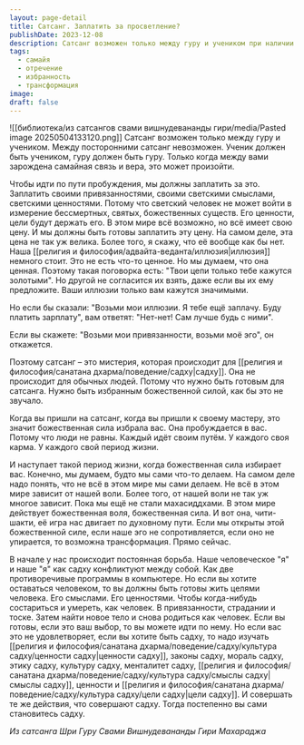 ```yaml
---
layout: page-detail
title: Сатсанг. Заплатить за просветление?
publishDate: 2023-12-08
description: Сатсанг возможен только между гуру и учеником при наличии глубокой веры и самайной связи. Для пробуждения нужно отказаться от светских привязанностей и иллюзий, которые лишь кажутся ценными. Сатсанг - мистерия для избранных божественной силой, а трансформация возможна лишь при открытости чити-шакти и готовности принять ценности садху. Постепенно, следуя этому пути, человек становится садху.
tags:
  - самайя
  - отречение
  - избранность
  - трансформация
image: 
draft: false
---
```

![[библиотека/из сатсангов свами вишнудевананды гири/media/Pasted image 20250504133120.png]]
 Сатсанг возможен только между гуру и учеником. Между посторонними сатсанг невозможен. Ученик должен быть учеником, гуру должен быть гуру. Только когда между вами зарождена самайная связь и вера, это может произойти. 

 Чтобы идти по пути пробуждения, мы должны заплатить за это. Заплатить своими привязанностями, своими светскими смыслами, светскими ценностями. Потому что светский человек не может войти в измерение бессмертных, святых, божественных существ. Его ценности, цели будут держать его. В этом мире всё возможно, но всё имеет свою цену. И мы должны быть готовы заплатить эту цену. На самом деле, эта цена не так уж велика. Более того, я скажу, что её вообще как бы нет. Наша [[религия и философия/адвайта-веданта/иллюзия|иллюзия]] немного стоит. Это не есть что-то ценное. Но мы думаем, что она ценная. Поэтому такая поговорка есть: "Твои цепи только тебе кажутся золотыми". Но другой не согласится их взять, даже если вы их ему предложите. Ваши иллюзии только вам кажутся значимыми. 

 Но если бы сказали: "Возьми мои иллюзии. Я тебе ещё заплачу. Буду платить зарплату", вам ответят: "Нет-нет! Сам лучше будь с ними". 

 Если вы скажете: "Возьми мои привязанности, возьми моё эго", он откажется. 

 Поэтому сатсанг – это мистерия, которая происходит для [[религия и философия/санатана дхарма/поведение/садху|садху]]. Она не происходит для обычных людей. Потому что нужно быть готовым для сатсанга. Нужно быть избранным божественной силой, как бы это не звучало.

 Когда вы пришли на сатсанг, когда вы пришли к своему мастеру, это значит божественная сила избрала вас. Она пробуждается в вас. Потому что люди не равны. Каждый идёт своим путём. У каждого своя карма. У каждого свой период жизни. 

 И наступает такой период жизни, когда божественная сила избирает вас. Конечно, мы думаем, будто мы сами что-то делаем. На самом деле надо понять, что не всё в этом мире мы сами делаем. Не всё в этом мире зависит от нашей воли. Более того, от нашей воли не так уж многое зависит. Пока мы ещё не стали махасиддхами. В этом мире действует божественная воля, божественная сила. И вот она, чити-шакти, её игра нас двигает по духовному пути. Если мы открыты этой божественной силе, если наше эго не сопротивляется, если оно не упирается, то возможна трансформация. Прямо сейчас. 

 В начале у нас происходит постоянная борьба. Наше человеческое "я" и наше "я" как садху конфликтуют между собой. Как две противоречивые программы в компьютере. Но если вы хотите оставаться человеком, то вы должны быть готовы жить целями человека. Его смыслами. Его ценностями. Чтобы когда-нибудь состариться и умереть, как человек. В привязанности, страдании и тоске. Затем найти новое тело и снова родиться как человек. Если вы готовы, если это ваш выбор, то вы можете идти по нему. Но если вас это не удовлетворяет, если вы хотите быть садху, то надо изучать [[религия и философия/санатана дхарма/поведение/садху/культура садху/ценности садху|ценности садху]], законы садху, мораль садху, этику садху, культуру садху, менталитет садху, [[религия и философия/санатана дхарма/поведение/садху/культура садху/смыслы садху|смыслы садху]], ценности и [[религия и философия/санатана дхарма/поведение/садху/культура садху/цели садху|цели садху]]. И совершать те же действия, что совершают садху. Тогда постепенно вы сами становитесь садху.

*Из сатсанга Шри Гуру Свами Вишнудевананды Гири Махараджа*